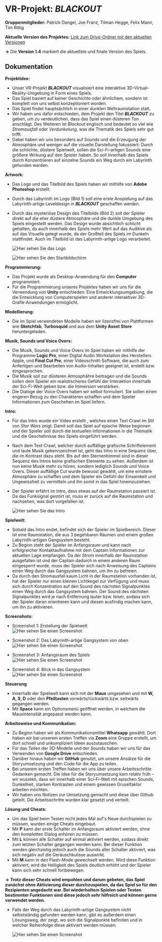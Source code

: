 # VR-Projekt: ***BLACKOUT***

**Gruppenmitglieder:**
Patrick Dangel, Joe Franz, Tilman Hegge, Felix Mann, Tim Rittig

**Aktuelle Version des Projektes:**
[Link zum Drive-Ordner mit den aktuellen Versionen](https://drive.google.com/drive/folders/1VMocU3wB3z-aalVIfblXpI-GRI-o9RNh?usp=sharing)

   **&rarr;** Die **Version 1.4** markiert die aktuellste und finale Version des Spiels.


## Dokumentation

**Projektidee:**
- Unser VR-Projekt ***BLACKOUT*** visualisiert eine interaktive 3D-Virtual-Reality-Umgebung in Form eines Spiels.
- Das Spiel basiert auf keiner Geschichte oder ähnlichem, sondern ist komplett von uns selbst konzeptioniert worden.
- Das Spiel findet hauptsächlich in einer dunklen Weltraumstation statt.
- Wir haben uns dafür entschieden, dem Projekt den Titel ***BLACKOUT*** zu geben, um zu verdeutlichen, dass das Spiel einen düsteren Ton anschlägt. Des Weiteren ist *Blackout* englisch und bedeutet so viel wie *Stromausfall* oder *Verdunkelung*, was die Thematik des Spiels sehr gut trifft.
- Dabei haben wir uns besonders auf Sounds und die Erzeugung der Atmosphäre und weniger auf die visuelle Darstellung fokussiert: Durch die schlichte, düstere Spielwelt, sollen die Sci-Fi-artigen Sounds eine größere Wirkung auf den Spieler haben. So soll innerhalb des Spiels durch Konzentrieren auf einzelne Sounds ein Weg durch ein Labyrinth gefunden werden.

**Artwork:**
- Das Logo und das Titelbild des Spiels haben wir mithilfe von **Adobe Photoshop** erstellt.
- Durch das Labyrinth im Logo (Bild 1) soll eine erste Anspielung auf das Labyrinth-artige Leveldesign in ***BLACKOUT*** geschaffen werden.
- Durch das mysteriöse Design des Titelbilds (Bild 2) soll der Spieler direkt auf die eher düstere Atmosphäre und die dunkle Umgebung des Spiels eingestellt werden. Das Design wurde absichtlich schlicht gehalten, da auch innerhalb des Spiels mehr Wert auf das Auditive als auf das Visuelle gelegt wurde, da der Großteil des Spiels im Dunkeln stattfindet. Auch im Titelbild ist das Labyrinth-artige Logo verarbeitet.

  ![Hier sehen Sie das Logo](BLACKOUT_Logo.jpg "Logo")

  ![Hier sehen Sie den Startbildschirm](BLACKOUT_Screen_Schrift.jpg "Titelbild")

**Programmierung:**
- Das Projekt wurde als Desktop-Anwendung für den **Computer** programmiert.
- Für die Programmierung unseres Projektes haben wir uns für die Verwendung von **Unity** entschieden: Eine Entwicklungsumgebung, die die Entwicklung von Computerspielen und anderer interaktiver 3D-Grafik-Anwendungen ermöglicht.

**Modellierung:**
- Die im Spiel verwendeten Modelle haben wir lizenzfrei von Plattformen wie **Sketchfab**, **Turbosquid** und aus dem **Unity Asset Store** heruntergeladen.

**Musik, Sounds und Voice Overs:**
- Die Musik, Sounds und Voice Overs im Spiel haben wir mithilfe der Programme **Logic Pro**, einer Digital Audio Workstation des Herstellers Apple, und **Final Cut Pro**, einer Videoschnitt-Software, die auch zum Anfertigen und Bearbeiten von Audio-Inhalten geeignet ist, erstellt bzw. eingesprochen.
- Die Musik soll zur düsteren Atmosphähre beitragen und die Sounds sollen dem Spieler ein realistischeres Gefühl der Interaktion innerhalb der Sci-Fi-Welt geben bzw. die Immersion verstärken.
- Die Dialoge der Voice Overs haben wir selbst formuliert. Sie sollen einen engeren Bezug zu den Charakteren schaffen und dem Spieler Informationen zum Geschehen im Spiel liefern.

**Intro:**
- Für das Intro wurde ein Video erstellt , welches einen Text Crawl im Stil von *Star Wars* zeigt. Damit soll das Spiel auf epische Weise beginnen und der Spieler soll durch die textuellen Informationen in die Thematik und die Geschehnisse des Spiels eingeführt werden.
- Nach dem Text Crawl, welcher durch auffällige grafische Schriftelement und laute Musik gekennzeichnet ist, geht das Intro in eine Sequenz über, die im Kontrast dazu steht. Bis auf den Sternenhimmel sind in dieser Sequenz des Intros keine grafischen Elemente zu sehen. Außerdem ist nun keine Musik mehr zu hören, sondern lediglich Sounds und Voice Overs. Dieser auffällige Cut wurde bewusst gewählt, um eine ernstere Atmosphäre zu schaffen und dem Spieler ein Gefühl der Einsamkeit und Ungewissheit zu vermitteln und ihn somit in das Spiel hineinzuziehen.
- Der Spieler erfährt im Intro, dass etwas auf der Raumstation passiert ist. Da das Funksignal gestört ist, muss er zurück auf die Raumstation und nachsehen, was dort vorgefallen ist.

  ![Hier sehen Sie das Intro](https://github.com/paddze/BLACKOUT_AuditorySpaces/blob/master/Blackout_Intro.jpg?raw=true "Intro im Star Wars Stil")

**Spielwelt:**
- Sobald das Intro endet, befindet sich der Spieler im Spielbereich. Dieser ist eine Raumstation, die aus 3 begehbaren Räumen und einem großen Labyrinth-artigen Gangsystem besteht.
- Zu Beginn steht der Spieler im Anfangsraum und kann nach erfolgreicher Kontaktaufnahme mit dem Captain Informationen zur aktuellen Lage empfangen. Da der Strom innerhalb der Raumstation ausgefallen ist und der Captain dadurch in einem anderen Raum eingesperrt wurde, muss der Spieler sich nach Anweisung des Captains einen Weg durch das Gangsystem bahnen, um ihn zu befreien. 
- Da durch den Stromausfall kaum Licht in der Raumstation vorhanden ist, hat der Spieler nur einen kleinen Lichtkegel zur Verfügung und muss sich durch Konzentration auf den Sound des nächsten Signalpunktes einen Weg durch das Gangsystem bahnen. Der Sound des nächsten Signalpunktes wird je nach Entfernung lauter bzw. leiser, sodass sich der Spieler daran orientieren kann und diesen ausfindig machen kann, um ihn zu aktivieren.

**Screenshots:**

- Screenshot 1: Erstellung der Spielwelt
![Hier sehen Sie einen Screenshot](https://github.com/paddze/BLACKOUT_AuditorySpaces/blob/master/Gangsystem_Animation.jpg?raw=true "Unity Editor")

- Screenshot 2: Das Labyrinth-artige Gangsystem von oben
![Hier sehen Sie einen Screenshot](https://github.com/paddze/BLACKOUT_AuditorySpaces/blob/master/Gangsystem.jpg?raw=true "Gangsystem von oben")

- Screenshot 3: Anfangsraum des Spiels
![Hier sehen Sie einen Screenshot](https://github.com/paddze/BLACKOUT_AuditorySpaces/blob/master/Anfangsraum.jpg?raw=true "Anfangsraum")

- Screenshot 4: Blick in das Gangsystem
![Hier sehen Sie einen Screenshot](https://github.com/paddze/BLACKOUT_AuditorySpaces/blob/master/Blick_in_das_Gangsystem.jpg?raw=true "Blick in das Gangsystem")

**Steuerung**
- Innerhalb der Spielwelt kann sich mit der **Maus** umgesehen und mit **W, A, S, D** oder den **Pfeiltasten** vorwärts/rückwärts bzw. seitwärts gegangen werden.
- Mit **Space** kann ein Optionsmenü geöffnet werden, in welchem die Mausintensität angepasst werden kann. 

**Arbeitsweise und Kommunikation:**
- Zu Beginn haben wir als Kommunikationsmittel **Whatsapp** gewählt. Dort haben wir bei unserem ersten Treffen via **Zoom** eine Gruppe erstellt, um dort schnell und unkompliziert Ideen auszutauschen.
- Für das Teilen der 3D-Modelle und der Sounds haben wir uns für das Verwenden von **Google Drive** entschieden.
- Darüber hinaus haben wir **GitHub** genutzt, um unsere Ansätze für die Storyumsetzung und den Code für die App zu teilen.
- Bei unserem ersten Treffen haben wir uns über unsere Arbeitsschritte Gedanken gemacht. Die Idee für die Storyumsetzung kam relativ früh - wir wussten, dass wir innerhalb einer Sci-Fi-Welt mit epischen Sounds, Dunkelheit, starken Kontrasten und einem gewissen Gruselfaktor arbeiten möchten.
- Wir haben uns Notizen zur Umsetzung gemacht und diese über Github geteilt. Die Arbeitsschritte wurden klar gesetzt und verteilt.

**Lösung und Cheats:**
- Um das Spiel beim Testen nicht jedes Mal auf's Neue durchspielen zu müssen, wurden einige Cheats eingebaut.
- Mit **P** kann der erste Schalter im Anfangsraum aktiviert werden, ohne den kompletten Dialog anhören zu müssen.
- Mit **L** können alle Schalter auf einmal aktiviert werden, sodass direkt zum letzten Schalter gegangen werden kann. Bei dieser Funktion werden gleichzeitig jedoch auch die Sounds aller Schalter aktiviert, was sich negativ auf die Geräuschkulisse auswirkt.
- Mit **M** kann in den Flash-Mode gewechselt werden. Wird diese Funktion aktiviert, wird die Helligkeit des Spiels deutlich erhöht und der Spieler kann sich sehr schnell fortbewegen.

**&rarr;** **Trotz dieser Cheats wird empohlen und darum gebeten, das Spiel zunächst ohne Aktivierung dieser durchzuspielen, da das Spiel so für den Rezipienten angedacht war. Bei wiederholtem Spielen oder Testen bestimmter Funktionen sind diese jedoch sehr hilfreich und können gerne verwendet werden.**

- Falls der Weg durch das Labyrinth-artige Gangsystem nicht selbstständig gefunden werden kann, gibt es außerdem einen Lösungsweg, der zeigt, wo sich die Signalpunkte befinden und in welcher Reihenfolge diese aktiviert werden müssen:

  ![Hier sehen Sie einen Screenshot](https://github.com/paddze/BLACKOUT_AuditorySpaces/blob/master/L%C3%B6sungsweg.jpg?raw=true "Lösungsweg")
